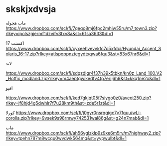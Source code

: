 # skskjxdvsja

ماب هجوله
https://www.dropbox.com/scl/fi/7qeqo8mj6fpc2mhiw55ru/m7_town3.zip?rlkey=ipolszgjermf1dzvifv3txv8a&st=61sa3633&dl=1



اكسنت 17
https://www.dropbox.com/scl/fi/cyxeehvevvkfc7o5xfdcj/Hyundai_Accent_Solaris_16-17.zip?rlkey=atlspqppnztegydtxqwa6fqu3&st=83x67nr6&dl=1


لاند


https://www.dropbox.com/scl/fi/sdqzdlgr4f37h39x5tbkn/kn0z_Land_100.V2_Hotfix_modland.zip?rlkey=m4aeptgwikedfv4tp7erij6h9&st=kkq1ne2x&dl=1

افيو

https://www.dropbox.com/scl/fi/ked7gkjqt05f7siygo0z0/aveot250.zip?rlkey=jf8hjd4g5dwhlr7f7u28km9th&st=zde5r1zt&dl=1


كورلا
https://www.dropbox.com/scl/fi/j0gyr0nsrqqigc7v7fquu/wLi-corolla.zip?rlkey=9vsek9s98rmwy742531wal86g&st=g24n7mab&dl=1


ماب
https://www.dropbox.com/scl/fi/ah56vglzklp9z9xe6m5rv/m7highway2.zip?rlkey=tpehn787m8wcqu0wvdwk564mq&st=yypwulbt&dl=1
